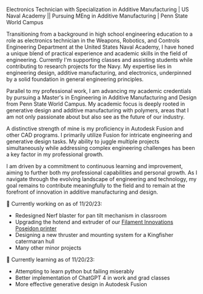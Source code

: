 Electronics Technician with Specialization in Additive Manufacturing | US Naval Academy || Pursuing MEng in Additive Manufacturing | Penn State World Campus

Transitioning from a background in high school engineering education to a role as electronics technician in the Weapons, Robotics, and Controls Engineering Department at the United States Naval Academy, I have honed a unique blend of practical experience and academic skills in the field of engineering. Currently I'm supporting classes and assisting students while contributing to research projects for the Navy. My expertise lies in engineering design, additive manufacturing, and electronics, underpinned by a solid foundation in general engineering principles.

Parallel to my professional work, I am advancing my academic credentials by pursuing a Master's in Engineering in Additive Manufacturing and Design from Penn State World Campus. My academic focus is deeply rooted in generative design and additive manufacturing with polymers, areas that I am not only passionate about but also see as the future of our industry.

A distinctive strength of mine is my proficiency in Autodesk Fusion and other CAD programs. I primarily utilize Fusion for intricate engineering and generative design tasks. My ability to juggle multiple projects simultaneously while addressing complex engineering challenges has been a key factor in my professional growth.

I am driven by a commitment to continuous learning and improvement, aiming to further both my professional capabilities and personal growth. As I navigate through the evolving landscape of engineering and technology, my goal remains to contribute meaningfully to the field and to remain at the forefront of innovation in additive manufacturing and design.

🔭 Currently working on as of 11/20/23:
- Redesigned Nerf blaster for pan tilt mechanism in classroom
- Upgrading the hotend and extruder of our [Filament Innovations Poseidon printer](https://github.com/zcohenld/USNA_WRCE_POSEIDON)
- Designing a new thruster and mounting system for a Kingfisher catermaran hull
- Many other minor projects

🌱 Currently learning as of 11/20/23:
- Attempting to learn python but failing miserably
- Better implementation of ChatGPT 4 in work and grad classes
- More effective generative design in Autodesk Fusion
